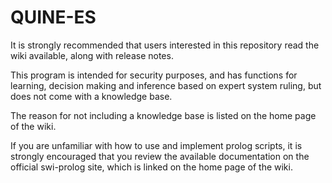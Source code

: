 # QUINE-ES

It is strongly recommended that users interested in this repository read the wiki available, along with release notes.

This program is intended for security purposes, and has functions for learning, decision making and inference based on expert system ruling, but does not come with a knowledge base.

The reason for not including a knowledge base is listed on the home page of the wiki.

If you are unfamiliar with how to use and implement prolog scripts, it is strongly encouraged that you review the available documentation on the official swi-prolog site, which is linked on the home page of the wiki.
